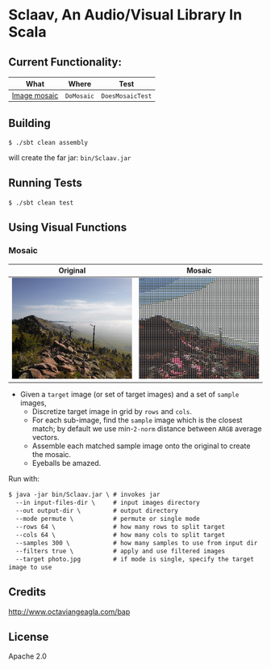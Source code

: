 # Sclaav, An Audio/Visual Library In Scala

## Current Functionality:

| What                         | Where                                            | Test |
| ---------------------------- |:------------------------------------------------:|:-----:|
| [Image mosaic](#mosaic)      | `DoMosaic` |`DoesMosaicTest`|

## Building

```
$ ./sbt clean assembly
```

will create the far jar: `bin/Sclaav.jar`

## Running Tests

```
$ ./sbt clean test
```

## Using Visual Functions

### Mosaic

| Original | Mosaic |
| -------- | ------ |
| <img src='https://github.com/ogeagla/sclaav/blob/master/src/test/resources/below-average-photography/0207-2014-05-1808-12-27-IMG_1328_marked.jpg'  height="200" width="300"> | <img src ='https://github.com/ogeagla/sclaav/blob/master/src/test/resources/assembled/mosaic/boulder-foothills-mosaic.jpeg' height="200" width="300"> |

 - Given a `target` image (or set of target images) and a set of `sample` images,
    - Discretize target image in grid by `rows` and `cols`.
    - For each sub-image, find the `sample` image which is the closest match; by default we use min-`2-norm` distance between `ARGB` average vectors.
    - Assemble each matched sample image onto the original to create the mosaic.
    - Eyeballs be amazed.

Run with:

```
$ java -jar bin/Sclaav.jar \ # invokes jar
  --in input-files-dir \     # input images directory
  --out output-dir \         # output directory
  --mode permute \           # permute or single mode
  --rows 64 \                # how many rows to split target
  --cols 64 \                # how many cols to split target
  --samples 300 \            # how many samples to use from input dir
  --filters true \           # apply and use filtered images
  --target photo.jpg         # if mode is single, specify the target image to use
```
## Credits
http://www.octaviangeagla.com/bap

## License
Apache 2.0
